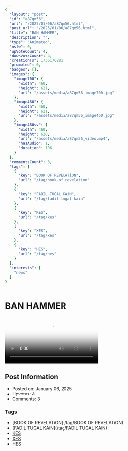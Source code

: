 ```yaml
---
{
  "layout": "post",
  "id": "a87qm56",
  "url": "/2025/01/06/a87qm56.html",
  "post_url": "/2025/01/06/a87qm56.html",
  "title": "BAN HAMMER",
  "description": "",
  "type": "Animated",
  "nsfw": 0,
  "upVoteCount": 4,
  "downVoteCount": 8,
  "creationTs": 1736176281,
  "promoted": 0,
  "badges": [],
  "images": {
    "image700": {
      "width": 460,
      "height": 621,
      "url": "/assets/media/a87qm56_image700.jpg"
    },
    "image460": {
      "width": 460,
      "height": 621,
      "url": "/assets/media/a87qm56_image460.jpg"
    },
    "image460sv": {
      "width": 460,
      "height": 620,
      "url": "/assets/media/a87qm56_video.mp4",
      "hasAudio": 1,
      "duration": 106
    }
  },
  "commentsCount": 3,
  "tags": [
    {
      "key": "BOOK OF REVELATiON",
      "url": "/tag/book-of-revelation"
    },
    {
      "key": "FADIL TUGAL KAiN",
      "url": "/tag/fadil-tugal-kain"
    },
    {
      "key": "KES",
      "url": "/tag/kes"
    },
    {
      "key": "XES",
      "url": "/tag/xes"
    },
    {
      "key": "HES",
      "url": "/tag/hes"
    }
  ],
  "interests": [
    "news"
  ]
}
---
```


# BAN HAMMER

<video controls playsinline loop poster="/assets/media/a87qm56_image460.jpg">
  <source src="/assets/media/a87qm56_video.mp4" type="video/mp4">
  Your browser does not support the video tag.
</video>

## Post Information

- Posted on: January 06, 2025
- Upvotes: 4
- Comments: 3

### Tags

- [BOOK OF REVELATiON](/tag/BOOK OF REVELATiON)
- [FADIL TUGAL KAiN](/tag/FADIL TUGAL KAiN)
- [KES](/tag/KES)
- [XES](/tag/XES)
- [HES](/tag/HES)
